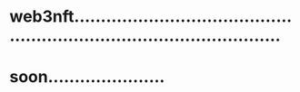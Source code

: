 # web3nft............................................................................................
# soon......................
